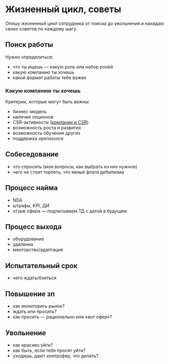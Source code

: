 # Жизненный цикл, советы

Опишу жизненный цикл сотрудника от поиска до увольнения и накидаю своих советов по каждому шагу.

## Поиск работы

Нужно определиться:
- что ты ищешь — какую роль или набор ролей
- какую компанию ты хочешь
- какой формат работы тебе важен

### Какую компанию ты хочешь

Критерии, которые могут быть важны:
- бизнес-модель
- наличие опционов
- CSR-активности ([компании и CSR](https://git.io/itcsr))
- возможность роста и развития
- возможность обучения других
- поддержка opensource

## Собеседование
- что спросить (мои вопросы, как выбрать из них нужное)
- чего не стоит терпеть, что явные флаги дебилизма

## Процесс найма
- NDA
- штрафы, KPI, ДИ
- отзыв офера — подписываем ТД с датой в будущем

## Процесс выхода
- оборудование
- удаленка
- менторство/адаптация

## Испытательный срок
- чего ждать/бояться

## Повышение зп
- как мониторить рынок?
- ждать или просить?
- как просить — рационально или «вот офер»?

## Увольнение
- как красиво уйти?
- как быть, если тебя просят уйти?
- уходишь, дают контрофер, что делать?
